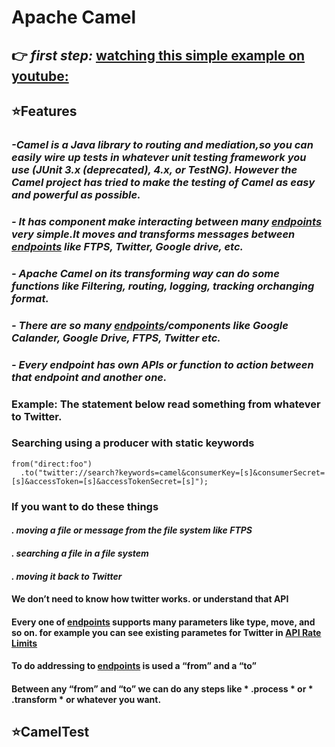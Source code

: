 # **Apache Camel**

## :point_right: ***first step:*** [watching this simple example on youtube:](https://www.youtube.com/watch?v=jZE-YSHK_gw)  
## :star:**Features** 
### *-Camel is a Java library to routing and mediation,so you can easily wire up tests in whatever unit testing framework you use (JUnit 3.x (deprecated), 4.x, or TestNG). However the Camel project has tried to make the testing of Camel as easy and powerful as possible.* 
### *- It has component make interacting between many [endpoints](http://camel.apache.org/component-list.html) very simple.It moves and transforms messages between [endpoints](http://camel.apache.org/component-list.html) like FTPS, Twitter, Google drive, etc.*
### *- Apache Camel on its transforming way can do some functions like Filtering, routing, logging, tracking orchanging format.*
### *- There are so many [endpoints](http://camel.apache.org/component-list.html)/components like Google Calander, Google Drive, FTPS, Twitter etc.*
### *- Every endpoint has own APIs or function to action between that endpoint and another one.*
### **Example:** The statement below read something from whatever to Twitter.
### Searching using a producer with static keywords

```
from("direct:foo")
  .to("twitter://search?keywords=camel&consumerKey=[s]&consumerSecret=[s]&accessToken=[s]&accessTokenSecret=[s]"); 
  ```
  

### If you want to do these things 
#### *. moving a file or message from the file system like FTPS* 
#### *. searching a file in a file system* 
#### *. moving it back to Twitter*  
#### We don’t need to know how twitter works. or understand that API
#### Every one of [endpoints](http://camel.apache.org/component-list.html) supports many parameters like type, move, and so on. for example you can see  existing parametes for Twitter in [API Rate Limits](http://camel.apache.org/twitter.html)

#### To do addressing to [endpoints](http://camel.apache.org/component-list.html) is used a “from” and a “to”
#### Between any “from”  and “to” we can do any steps like * .process * or * .transform * or whatever you want.


## :star:**CamelTest**



